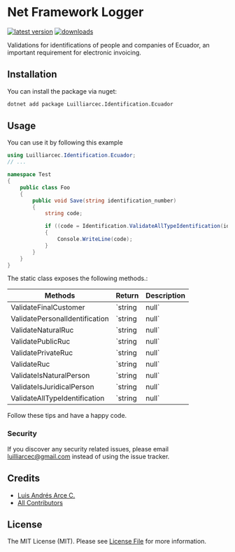 # Net Framework Logger

[![latest version](https://img.shields.io/nuget/v/Luilliarcec.Identification.Ecuador)](https://www.nuget.org/packages/Luilliarcec.Identification.Ecuador) 
[![downloads](https://img.shields.io/nuget/dt/Luilliarcec.Identification.Ecuador)](https://www.nuget.org/packages/Luilliarcec.Identification.Ecuador)

Validations for identifications of people and companies of Ecuador, an important requirement for electronic invoicing.

## Installation

You can install the package via nuget:

```bash
dotnet add package Luilliarcec.Identification.Ecuador
```

## Usage

You can use it by following this example

```csharp
using Luilliarcec.Identification.Ecuador;
// ...

namespace Test
{
    public class Foo
    {
        public void Save(string identification_number) 
        {
            string code;

            if ((code = Identification.ValidateAllTypeIdentification(identification_number)) != null) 
            {
                Console.WriteLine(code);
            }
        }
    }
}
```

The static class exposes the following methods.:

| Methods | Return | Description |
| -- | -- | -- |
| ValidateFinalCustomer | `string|null` | Validates the Ecuadorian Final Consumer |
| ValidatePersonalIdentification | `string|null` | Validates the Ecuadorian Identification Card |
| ValidateNaturalRuc | `string|null` | Validates the Ecuadorian RUC of Natural Person |
| ValidatePublicRuc | `string|null` | Validates the Ecuadorian RUC of Public Companies |
| ValidatePrivateRuc | `string|null` | Validates the Ecuadorian RUC of Private Companies |
| ValidateRuc | `string|null` | Validates the Ecuadorian RUC |
| ValidateIsNaturalPerson | `string|null` | Validate that the number belongs to natural persons |
| ValidateIsJuridicalPerson | `string|null` | Validate that the number belongs to juridical persons |
| ValidateAllTypeIdentification | `string|null` | Validate the number with all types of documents |

Follow these tips and have a happy code. 

### Security

If you discover any security related issues, please email luilliarcec@gmail.com instead of using the issue tracker.

## Credits

- [Luis Andrés Arce C.](https://github.com/luilliarcec)
- [All Contributors](../../contributors)

## License

The MIT License (MIT). Please see [License File](LICENSE.md) for more information.
